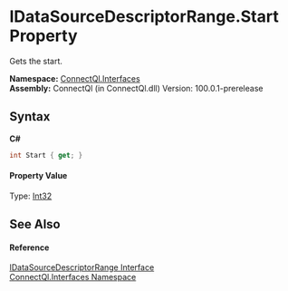 # IDataSourceDescriptorRange.Start Property 
 

Gets the start.

**Namespace:**&nbsp;<a href="N_ConnectQl_Interfaces">ConnectQl.Interfaces</a><br />**Assembly:**&nbsp;ConnectQl (in ConnectQl.dll) Version: 100.0.1-prerelease

## Syntax

**C#**<br />
``` C#
int Start { get; }
```


#### Property Value
Type: <a href="http://msdn2.microsoft.com/en-us/library/td2s409d" target="_blank">Int32</a>

## See Also


#### Reference
<a href="T_ConnectQl_Interfaces_IDataSourceDescriptorRange">IDataSourceDescriptorRange Interface</a><br /><a href="N_ConnectQl_Interfaces">ConnectQl.Interfaces Namespace</a><br />